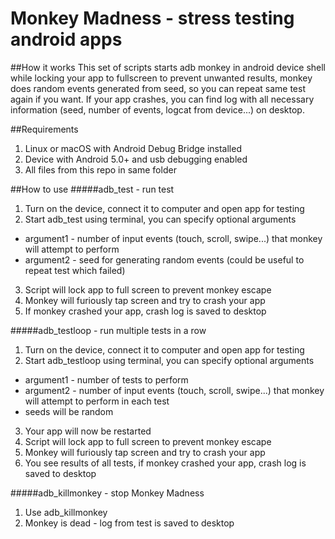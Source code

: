 # Monkey Madness - stress testing android apps

##How it works
This set of scripts starts adb monkey in android device shell while locking your app to fullscreen to prevent unwanted results, monkey does random events generated from seed, so you can repeat same test again if you want. If your app crashes, you can find log with all necessary information (seed, number of events, logcat from device...) on desktop.

##Requirements
1. Linux or macOS with Android Debug Bridge installed
2. Device with Android 5.0+ and usb debugging enabled
3. All files from this repo in same folder

##How to use
#####adb_test - run test
1. Turn on the device, connect it to computer and open app for testing
2. Start adb_test using terminal, you can specify optional arguments 
  - argument1 - number of input events (touch, scroll, swipe...) that monkey will attempt to perform
  - argument2 - seed for generating random events (could be useful to repeat test which failed)
3. Script will lock app to full screen to prevent monkey escape
4. Monkey will furiously tap screen and try to crash your app
5. If monkey crashed your app, crash log is saved to desktop

#####adb_testloop - run multiple tests in a row
1. Turn on the device, connect it to computer and open app for testing
2. Start adb_testloop using terminal, you can specify optional arguments 
  - argument1 - number of tests to perform 
  - argument2 - number of input events (touch, scroll, swipe...) that monkey will attempt to perform in each test
  - seeds will be random
3. Your app will now be restarted
4. Script will lock app to full screen to prevent monkey escape
5. Monkey will furiously tap screen and try to crash your app
6. You see results of all tests, if monkey crashed your app, crash log is saved to desktop

#####adb_killmonkey - stop Monkey Madness
1. Use adb_killmonkey
2. Monkey is dead - log from test is saved to desktop
 

